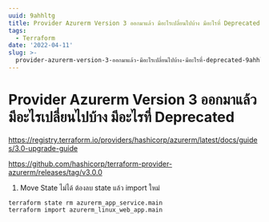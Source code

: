 ```yaml
---
uuid: 9ahhltg
title: Provider Azurerm Version 3 ออกมาแล้ว มีอะไรเปลี่ยนไปบ้าง มีอะไรที่ Deprecated
tags:
  - Terraform
date: '2022-04-11'
slug: >-
  provider-azurerm-version-3-ออกมาแล้ว-มีอะไรเปลี่ยนไปบ้าง-มีอะไรที่-deprecated-9ahhltg
---
```



# Provider Azurerm Version 3 ออกมาแล้ว มีอะไรเปลี่ยนไปบ้าง มีอะไรที่ Deprecated


https://registry.terraform.io/providers/hashicorp/azurerm/latest/docs/guides/3.0-upgrade-guide

https://github.com/hashicorp/terraform-provider-azurerm/releases/tag/v3.0.0

1. Move State ไม่ได้ ต้องลบ state แล้ว import ใหม่

  ```
  terraform state rm azurerm_app_service.main
  terraform import azurerm_linux_web_app.main
  ```



